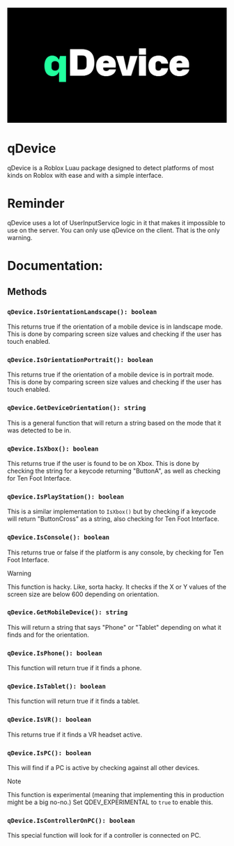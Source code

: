 ![qDevice logo](/assets/qDevice.png)
# qDevice
qDevice is a Roblox Luau package designed to detect platforms of most kinds on Roblox with ease and with a simple interface.

# Reminder
qDevice uses a lot of UserInputService logic in it that makes it impossible to use on the server. You can only use qDevice on the client. That is the only warning.

# Documentation:

## Methods

### `qDevice.IsOrientationLandscape(): boolean`
This returns true if the orientation of a mobile device is in landscape mode. This is done by comparing screen size values and checking if the user has touch enabled.

### `qDevice.IsOrientationPortrait(): boolean`
This returns true if the orientation of a mobile device is in portrait mode. This is done by comparing screen size values and checking if the user has touch enabled.

### `qDevice.GetDeviceOrientation(): string`
This is a general function that will return a string based on the mode that it was detected to be in.

### `qDevice.IsXbox(): boolean`
This returns true if the user is found to be on Xbox. This is done by checking the string for a keycode returning "ButtonA", as well as checking for Ten Foot Interface.

### `qDevice.IsPlayStation(): boolean`
This is a similar implementation to `IsXbox()` but by checking if a keycode will return "ButtonCross" as a string, also checking for Ten Foot Interface.

### `qDevice.IsConsole(): boolean`
This returns true or false if the platform is any console, by checking for Ten Foot Interface.

> [!WARNING]
> This function is hacky. Like, sorta hacky. It checks if the X or Y values of the screen size are below 600 depending on orientation.
### `qDevice.GetMobileDevice(): string`
This will return a string that says "Phone" or "Tablet" depending on what it finds and for the orientation.

### `qDevice.IsPhone(): boolean`
This function will return true if it finds a phone.

### `qDevice.IsTablet(): boolean`
This function will return true if it finds a tablet.

### `qDevice.IsVR(): boolean`
This returns true if it finds a VR headset active.

### `qDevice.IsPC(): boolean`
This will find if a PC is active by checking against all other devices.

> [!NOTE]
> This function is experimental (meaning that implementing this in production might be a big no-no.) Set QDEV_EXPERIMENTAL to `true` to enable this.
### `qDevice.IsControllerOnPC(): boolean`
This special function will look for if a controller is connected on PC.
